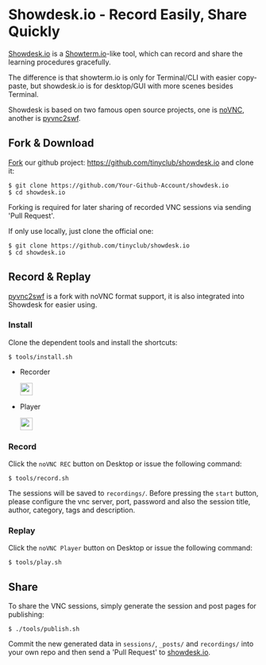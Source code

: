 
# Showdesk.io - Record Easily, Share Quickly

[Showdesk.io][0] is a [Showterm.io][1]-like tool, which can record and share the learning procedures gracefully.

The difference is that showterm.io is only for Terminal/CLI with easier copy-paste, but showdesk.io is for desktop/GUI with more scenes besides Terminal.

Showdesk is based on two famous open source projects, one is [noVNC][2], another is [pyvnc2swf][3].

## Fork & Download

[Fork][4] our github project: <https://github.com/tinyclub/showdesk.io> and clone it:

    $ git clone https://github.com/Your-Github-Account/showdesk.io
    $ cd showdesk.io

Forking is required for later sharing of recorded VNC sessions via sending 'Pull Request'.

If only use locally, just clone the official one:

    $ git clone https://github.com/tinyclub/showdesk.io
    $ cd showdesk.io

## Record & Replay

[pyvnc2swf][5] is a fork with noVNC format support, it is also integrated into Showdesk for easier using.

### Install

Clone the dependent tools and install the shortcuts:

    $ tools/install.sh

* Recorder

  <img width="25px" src="https://raw.githubusercontent.com/tinyclub/pyvnc2swf/master/icons/recorder.png"/>

* Player

  <img width="25px" src="https://raw.githubusercontent.com/tinyclub/pyvnc2swf/master/icons/player.png"/>

### Record

Click the `noVNC REC` button on Desktop or issue the following command:

    $ tools/record.sh

The sessions will be saved to `recordings/`. Before pressing the `start` button, please configure the vnc server, port, password and also the session title, author, category, tags and description.

### Replay

Click the `noVNC Player` button on Desktop or issue the following command:

    $ tools/play.sh

## Share

To share the VNC sessions, simply generate the session and post pages for publishing:

    $ ./tools/publish.sh

Commit the new generated data in `sessions/`, `_posts/` and `recordings/` into your own repo and then send a 'Pull Request' to [showdesk.io][7].

[0]: http://showdesk.io
[1]: http://showterm.io
[2]: https://github.com/novnc/noVNC
[3]: http://www.unixuser.org/~euske/vnc2swf/pyvnc2swf.html
[4]: https://github.com/tinyclub/showdesk.io#fork-destination-box
[5]: https://github.com/tinyclub/pyvnc2swf
[7]: https://github.com/tinyclub/showdesk.io
